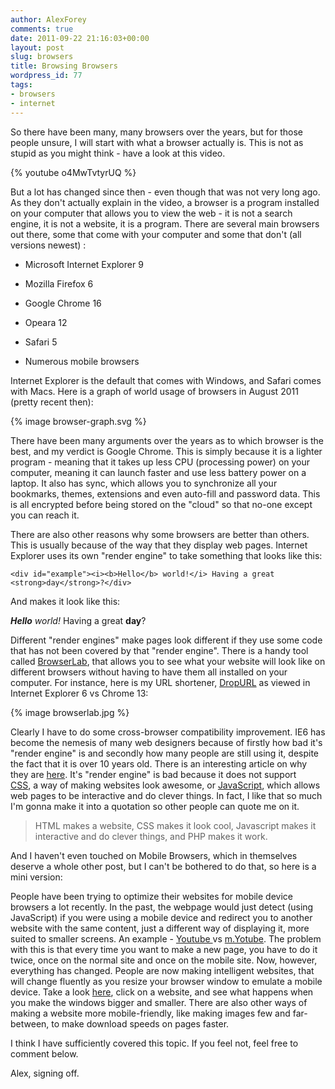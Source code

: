 ```yaml
---
author: AlexForey
comments: true
date: 2011-09-22 21:16:03+00:00
layout: post
slug: browsers
title: Browsing Browsers
wordpress_id: 77
tags:
- browsers
- internet
---
```


So there have been many, many browsers over the years, but for those people unsure, I will start with what a browser actually is. This is not as stupid as you might think - have a look at this video.

{% youtube o4MwTvtyrUQ %}

But a lot has changed since then - even though that was not very long ago. As they don't actually explain in the video, a browser is a program installed on your computer that allows you to view the web - it is not a search engine, it is not a website, it is a program. There are several main browsers out there, some that come with your computer and some that don't (all versions newest) :

	
  * Microsoft Internet Explorer 9

	
  * Mozilla Firefox 6

	
  * Google Chrome 16

	
  * Opeara 12

	
  * Safari 5

	
  * Numerous mobile browsers


Internet Explorer is the default that comes with Windows, and Safari comes with Macs. Here is a graph of world usage of browsers in August 2011 (pretty recent then):

{% image browser-graph.svg %}

There have been many arguments over the years as to which browser is the best, and my verdict is Google Chrome. This is simply because it is a lighter program - meaning that it takes up less CPU (processing power) on your computer, meaning it can launch faster and use less battery power on a laptop. It also has sync, which allows you to synchronize all your bookmarks, themes, extensions and even auto-fill and password data. This is all encrypted before being stored on the "cloud" so that no-one except you can reach it.




There are also other reasons why some browsers are better than others. This is usually because of the way that they display web pages. Internet Explorer uses its own "render engine" to take something that looks like this:


	<div id="example"><i><b>Hello</b> world!</i> Having a great <strong>day</strong>?</div>

And makes it look like this:

_**Hello** world!_ Having a great **day**?

Different "render engines" make pages look different if they use some code that has not been covered by that "render engine". There is a handy tool called [BrowserLab](http://browserlab.adobe.com), that allows you to see what your website will look like on different browsers without having to have them all installed on your computer. For instance, here is my URL shortener, [DropURL](http://drop.x10.bz) as viewed in Internet Explorer 6 vs Chrome 13:

{% image browserlab.jpg %}

Clearly I have to do some cross-browser compatibility improvement. IE6 has become the nemesis of many web designers because of firstly how bad it's "render engine" is and secondly how many people are still using it, despite the fact that it is over 10 years old. There is an interesting article on why they are [here](http://css-tricks.com/820-why-people-still-use-ie-6/). It's "render engine" is bad because it does not support [CSS](http://webdesign.about.com/od/beginningcss/a/aa021607.htm), a way of making websites look awesome, or [JavaScript](http://javascript.about.com/od/reference/p/javascript.htm), which allows web pages to be interactive and do clever things. In fact, I like that so much I'm gonna make it into a quotation so other people can quote me on it.




> HTML makes a website, CSS makes it look cool, Javascript makes it interactive and do clever things, and PHP makes it work.




And I haven't even touched on Mobile Browsers, which in themselves deserve a whole other post, but I can't be bothered to do that, so here is a mini version:

People have been trying to optimize their websites for mobile device browsers a lot recently. In the past, the webpage would just detect (using JavaScript) if you were using a mobile device and redirect you to another website with the same content, just a different way of displaying it, more suited to smaller screens. An example - [Youtube ](http://youtube.com)vs [m.Yotube](http://m.youtube.com). The problem with this is that every time you want to make a new page, you have to do it twice, once on the normal site and once on the mobile site. Now, however, everything has changed. People are now making intelligent websites, that will change fluently as you resize your browser window to emulate a mobile device. Take a look [here](http://mediaquiri.es), click on a website, and see what happens when you make the windows bigger and smaller. There are also other ways of making a website more mobile-friendly, like making images few and far-between, to make download speeds on pages faster.

I think I have sufficiently covered this topic. If you feel not, feel free to comment below.

Alex, signing off.





